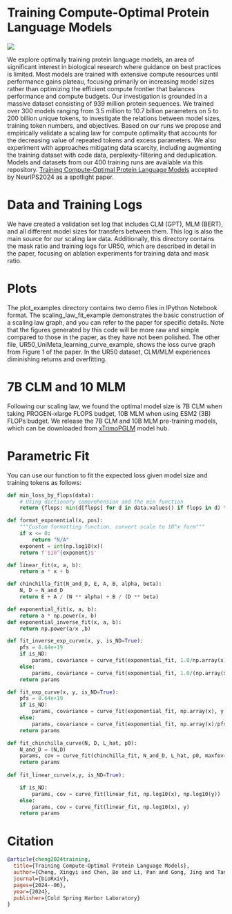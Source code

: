 # Training Compute-Optimal Protein Language Models

![](plotstables/scaling_law.png)

We explore optimally training protein language models, an area of significant interest in biological research where guidance on best practices is limited. 
Most models are trained with extensive compute resources until performance gains plateau, focusing primarily on increasing model sizes rather than optimizing the
efficient compute frontier that balances performance and compute budgets. Our investigation is grounded in a massive dataset consisting of 939 million protein
sequences. 
We trained over 300 models ranging from 3.5 million to 10.7 billion parameters on 5 to 200 billion unique tokens, to investigate the relations between model sizes, training token numbers, and objectives. 
Based on our runs we propose and empirically validate a scaling law for compute optimality that accounts for the decreasing value of repeated tokens and excess parameters. We also experiment with approaches mitigating data scarcity, including augmenting the training dataset with code data, perplexity-filtering and deduplication. Models and datasets from our 400 training runs are available via this repository.
[Training Compute-Optimal Protein Language Models](https://www.biorxiv.org/content/10.1101/2024.06.06.597716v1.full.pdf) accepted by NeurIPS2024 as a spotlight paper.

# Data and Training Logs
We have created a validation set log that includes CLM (GPT), MLM (BERT), and all different model sizes for transfers between them. This log is also the main source for our scaling law data. Additionally, this directory contains the mask ratio and training logs for UR50, which are described in detail in the paper, focusing on ablation experiments for training data and mask ratio.

# Plots
The plot_examples directory contains two demo files in IPython Notebook format. The scaling_law_fit_example demonstrates the basic construction of a scaling law graph, and you can refer to the paper for specific details. Note that the figures generated by this code will be more raw and simple compared to those in the paper, as they have not been polished. The other file, UR50_UniMeta_learning_curve_example, shows the loss curve graph from Figure 1 of the paper. In the UR50 dataset, CLM/MLM experiences diminishing returns and overfitting.

# 7B CLM and 10 MLM
Following our scaling law, we found the optimal model size is 7B CLM when taking PROGEN-xlarge FLOPS budget, 10B MLM when using ESM2 (3B) FLOPs budget.
We release the 7B CLM and 10B MLM pre-training models, which can be downloaded from [xTrimoPGLM](https://huggingface.co/Bo1015) model hub.


# Parametric Fit
You can use our function to fit the expected loss given model size and training tokens as follows:

```python
def min_loss_by_flops(data):
    # Using dictionary comprehension and the min function
    return {flops: min(d[flops] for d in data.values() if flops in d) for flops in set().union(*data.values())}

def format_exponential(x, pos):
    """Custom formatting function, convert scale to 10^x form"""
    if x <= 0:
        return "N/A"
    exponent = int(np.log10(x))
    return f'$10^{exponent}$'

def linear_fit(x, a, b):
    return a * x + b

def chinchilla_fit(N_and_D, E, A, B, alpha, beta):
    N, D = N_and_D
    return E + A / (N ** alpha) + B / (D ** beta)

def exponential_fit(x, a, b):
    return a * np.power(x, b)
def exponential_inverse_fit(x, a, b):
    return np.power(a/x ,b)

def fit_inverse_exp_curve(x, y, is_ND=True):
    pfs = 8.64e+19
    if is_ND:
        params, covariance = curve_fit(exponential_fit, 1.0/np.array(x), y, maxfev=100000)
    else:
        params, covariance = curve_fit(exponential_fit, 1.0/(np.array(x)/pfs), y, maxfev=100000)
    return params

def fit_exp_curve(x, y, is_ND=True):
    pfs = 8.64e+19
    if is_ND:
        params, covariance = curve_fit(exponential_fit, np.array(x), y, maxfev=10000)
    else:
        params, covariance = curve_fit(exponential_fit, np.array(x)/pfs, y, maxfev=10000)
    return params 

def fit_chinchilla_curve(N, D, L_hat, p0):
    N_and_D = (N,D)
    params, cov = curve_fit(chinchilla_fit, N_and_D, L_hat, p0, maxfev=12000, method='trf')
    return params
    
def fit_linear_curve(x,y, is_ND=True):

    if is_ND:
        params, cov = curve_fit(linear_fit, np.log10(x), np.log10(y))
    else:
        params, cov = curve_fit(linear_fit, np.log10(x), y)
    return params

```

# Citation
```bibtex
@article{cheng2024training,
  title={Training Compute-Optimal Protein Language Models},
  author={Cheng, Xingyi and Chen, Bo and Li, Pan and Gong, Jing and Tang, Jie and Song, Le},
  journal={bioRxiv},
  pages={2024--06},
  year={2024},
  publisher={Cold Spring Harbor Laboratory}
}
```





